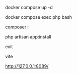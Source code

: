 docker compose up -d

docker compose exec php bash

composer i

php artisan app:install

exit

vite

http://127.0.0.1:8089/
